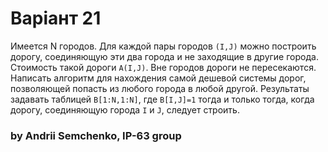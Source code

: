 # Варіант 21
Имеется N городов. Для каждой пары городов `(I,J)` можно построить дорогу, соединяющую эти два города и не заходящие в другие города. Стоимость такой дороги `A(I,J)`. Вне городов дороги не пересекаются. Написать алгоритм для нахождения самой дешевой системы дорог, позволяющей попасть из любого города в любой другой. Результаты задавать таблицей `B[1:N,1:N]`, где `B[I,J]=1` тогда и только тогда, когда дорогу, соединяющую города `I` и `J`, следует строить.
### by Andrii Semchenko, IP-63 group

